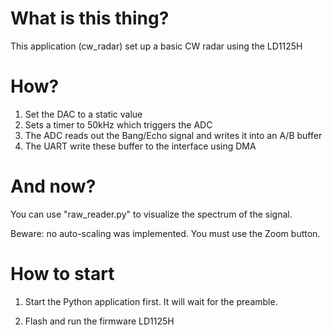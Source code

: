 # What is this thing?

This application (cw_radar) set up a basic CW radar using the LD1125H

# How?

1. Set the DAC to a static value
2. Sets a timer to 50kHz which triggers the ADC
3. The ADC reads out the Bang/Echo signal and writes it into an A/B buffer
4. The UART write these buffer to the interface using DMA

# And now?

You can use "raw_reader.py" to visualize the spectrum of the signal.

Beware: no auto-scaling was implemented. You must use the Zoom button.

# How to start

1. Start the Python application first. It will wait for the preamble.

2. Flash and run the firmware LD1125H
